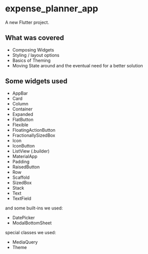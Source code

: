 # expense_planner_app

A new Flutter project.

## What was covered

- Composing Widgets
- Styling / layout options
- Basics of Theming
- Moving State around and the eventual need for a better solution

## Some widgets used

- AppBar
- Card
- Column
- Container
- Expanded
- FlatButton
- Flexible
- FloatingActionButton
- FractionallySizedBox
- Icon
- IconButton
- ListView (.builder)
- MaterialApp
- Padding
- RaisedButton
- Row
- Scaffold
- SizedBox
- Stack
- Text
- TextField

and some built-ins we used:

- DatePicker
- ModalBottomSheet

special classes we used:

- MediaQuery
- Theme
